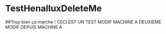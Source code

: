 # TestHenalluxDeleteMe
##Trop bien ça marche ! 
CECI EST UN TEST MODIF MACHINE A
DEUXIEME MODIF DEPUIS MACHINE A